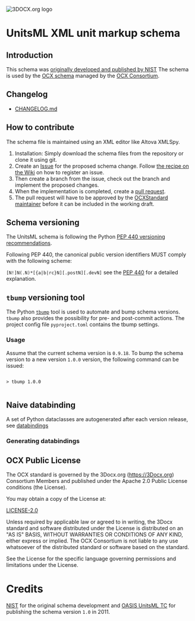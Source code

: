 ![3DOCX.org logo](./docs/_static/logo.png)
# UnitsML XML unit markup schema 

## Introduction 
This schema was [originally developed and published by NIST](https://unitsml.nist.gov/)
The schema is used by the [OCX schema](https://github.com/OCXStandard/OCX_Schema) managed by the [OCX Consortium](https://3docx.org).

## Changelog
  * [CHANGELOG.md](CHANGELOG.md)


## How to contribute
The schema file is maintained using an XML editor like Altova XMLSpy.
1. Installation: Simply download the schema files from the repository or clone it using git.
2. Create an [Issue](https://docs.github.com/en/issues/tracking-your-work-with-issues/creating-an-issue) for the proposed schema change. 
Follow [the recipe on the Wiki](https://github.com/OCXStandard/OCX_Schema/wiki) on how to register an issue.
3. Then create a branch from the issue, check out the branch and implement the proposed changes.
4. When the implementation is completed, create a [pull request](https://docs.github.com/en/pull-requests/collaborating-with-pull-requests/proposing-changes-to-your-work-with-pull-requests/about-pull-requests).
4. The pull request will have to be approved by the [OCXStandard maintainer](https://github.com/orgs/OCXStandard/teams/ocx-schema-team?query=role%3Amaintainer) before it can be included in the working draft.


## Schema versioning
The UnitsML schema is following the Python [PEP 440 versioning recommendations](https://peps.python.org/pep-0440/).

Following PEP 440, the canonical public version identifiers MUST comply with the following scheme:

``
  [N!]N(.N)*[{a|b|rc}N][.postN][.devN]
``
see the [PEP 440](https://peps.python.org/pep-0440/) for a detailed explanation.

## ``tbump`` versioning tool

The Python [``tbump``](https://pypi.org/project/tbump/) tool is used to automate and bump schema versions. ``tbump`` also provides the possibility for pre- and post-commit actions.
The project config file ``pyproject.toml`` contains the tbump settings.

### Usage

Assume that the current schema version is ``0.9.18``. To bump the schema version to a new version  ``1.0.0`` version, the following command can be issued:

<pre><code>
> tbump 1.0.0

</code></pre>


## Naive databinding
A set of Python dataclasses are autogenerated after each version release, see [databindings](databinding.rst)

### Generating databindings

## OCX Public License
The OCX standard is governed by the 3Docx.org (https://3Docx.org) Consortium Members and published under the
Apache 2.0 Public License conditions (the License).

You may obtain a copy of the License at:

[LICENSE-2.0](http://www.apache.org/licenses/LICENSE-2.0)

Unless required by applicable law or agreed to in writing, the 3Docx standard and software distributed under the License
is distributed on an "AS IS" BASIS, WITHOUT WARRANTIES OR CONDITIONS OF ANY KIND, either express or implied.
The OCX Consortium is not liable to any use whatsoever of the distributed standard or software based on the standard.

See the License for the specific language governing permissions and limitations under the License.

# Credits

[NIST](https://unitsml.nist.gov/) for the original schema development and [OASIS UnitsML TC](https://www.oasis-open.org/committees/tc_home.php?wg_abbrev=unitsml) for publishing the schema version ```1.0``` in 2011.
